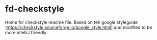 # fd-checkstyle
Home for checkstyle readme file. Based on teh google styleguide (https://checkstyle.sourceforge.io/google_style.html) and modified to be more intelliJ friendly.
